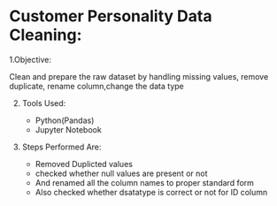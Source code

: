 # Customer Personality Data Cleaning:
 1.Objective:

 Clean and prepare the raw dataset by handling missing values, remove duplicate, rename column,change the data type 

2. Tools Used:
   * Python(Pandas)
   * Jupyter Notebook

3. Steps Performed Are:
   * Removed Duplicted values
   * checked whether null values are present or not
   * And renamed all the column names to proper standard form
   * Also checked whether dsatatype is correct or not for ID column
